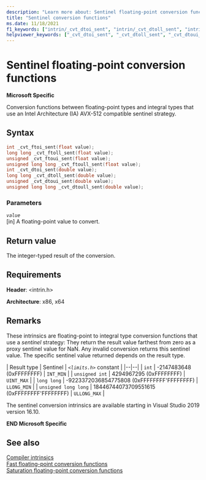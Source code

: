 ```yaml
---
description: "Learn more about: Sentinel floating-point conversion functions"
title: "Sentinel conversion functions"
ms.date: 11/18/2021
f1_keywords: ["intrin/_cvt_dtoi_sent", "intrin/_cvt_dtoll_sent", "intrin/_cvt_dtoui_sent", "intrin/_cvt_dtoull_sent", "intrin/_cvt_ftoi_sent", "intrin/_cvt_ftoll_sent", "intrin/_cvt_ftoui_sent", "intrin/_cvt_ftoull_sent"]
helpviewer_keywords: ["_cvt_dtoi_sent", "_cvt_dtoll_sent", "_cvt_dtoui_sent", "_cvt_dtoull_sent", "_cvt_ftoi_sent", "_cvt_ftoll_sent", "_cvt_ftoui_sent", "_cvt_ftoull_sent"]
---
```

# Sentinel floating-point conversion functions

**Microsoft Specific**

Conversion functions between floating-point types and integral types that use an Intel Architecture (IA) AVX-512 compatible sentinel strategy.

## Syntax

```C
int _cvt_ftoi_sent(float value);
long long _cvt_ftoll_sent(float value);
unsigned _cvt_ftoui_sent(float value);
unsigned long long _cvt_ftoull_sent(float value);
int _cvt_dtoi_sent(double value);
long long _cvt_dtoll_sent(double value);
unsigned _cvt_dtoui_sent(double value);
unsigned long long _cvt_dtoull_sent(double value);
```

### Parameters

*`value`*\
[in] A floating-point value to convert.

## Return value

The integer-typed result of the conversion.

## Requirements

**Header**: \<intrin.h>

**Architecture**: x86, x64

## Remarks

These intrinsics are floating-point to integral type conversion functions that use a *sentinel* strategy: They return the result value farthest from zero as a proxy sentinel value for NaN. Any invalid conversion returns this sentinel value. The specific sentinel value returned depends on the result type.

| Result type | Sentinel | *`<limits.h>`* constant |
|--|--|
| `int` | -2147483648 (0xFFFFFFFF) | `INT_MIN` |
| `unsigned int` | 4294967295 (0xFFFFFFFF) | `UINT_MAX` |
| `long long` | -9223372036854775808 (0xFFFFFFFF'FFFFFFFF) | `LLONG_MIN` |
| `unsigned long long` | 18446744073709551615 (0xFFFFFFFF'FFFFFFFF) | `ULLONG_MAX` |

The sentinel conversion intrinsics are available starting in Visual Studio 2019 version 16.10.

**END Microsoft Specific**

## See also

[Compiler intrinsics](../intrinsics/compiler-intrinsics.md)\
[Fast floating-point conversion functions](fast-conversion-functions.md)\
[Saturation floating-point conversion functions](saturation-conversion-functions.md)
